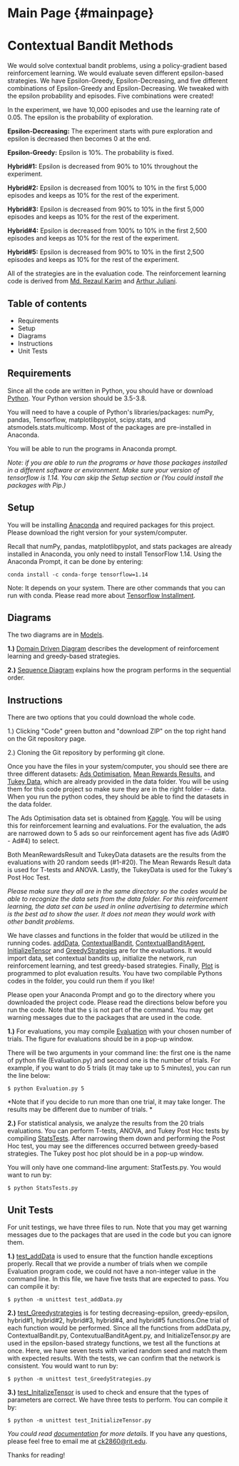 Main Page {#mainpage}
=========

# Contextual Bandit Methods
We would solve contextual bandit problems, using a policy-gradient based reinforcement learning. We would evaluate seven different epsilon-based strategies. We have Epsilon-Greedy, Epsilon-Decreasing, and five different combinations of Epsilon-Greedy and Epsilon-Decreasing. We tweaked with the epsilon probability and episodes.  Five combinations were created! 

In the experiment, we have 10,000 episodes and use the learning rate of 0.05. The epsilon is the probability of exploration.

**Epsilon-Decreasing:** The experiment starts with pure exploration and epsilon is decreased then becomes 0 at the end.

**Epsilon-Greedy:** Epsilon is 10%. The probability is fixed.

**Hybrid#1:** Epsilon is decreased from 90% to 10% throughout the experiment. 

**Hybrid#2:** Epsilon is decreased from 100% to 10% in the first 5,000 episodes and keeps as 10% for the rest of the experiment.

**Hybrid#3:** Epsilon is decreased from 90% to 10% in the first 5,000 episodes and keeps as 10% for the rest of the experiment.

**Hybrid#4:** Epsilon is decreased from 100% to 10% in the first 2,500 episodes and keeps as 10% for the rest of the experiment.

**Hybrid#5:** Epsilon is decreased from 90% to 10% in the first 2,500 episodes and keeps as 10% for the rest of the experiment.

All of the strategies are in the evaluation code. The reinforcement learning code is derived from [Md. Rezaul Karim](https://www.oreilly.com/library/view/tensorflow-powerful-predictive/9781789136913/) and [Arthur Juliani](https://medium.com/emergent-future/simple-reinforcement-learning-with-tensorflow-part-1-5-contextual-bandits-bff01d1aad9c). 

## Table of contents
* Requirements
* Setup
* Diagrams
* Instructions
* Unit Tests

## Requirements
Since all the code are written in Python, you should have or download [Python](https://www.python.org/downloads/).  Your Python version should be 3.5-3.8.

You will need to have a couple of Python's libraries/packages: numPy, pandas, Tensorflow, matplotlibpyplot, scipy.stats, and atsmodels.stats.multicomp. Most of the packages are pre-installed in Anaconda.

You will be able to run the programs in Anaconda prompt. 

*Note: if you are able to run the programs or have those packages installed in a different software or environment. Make sure your version of tensorflow is 1.14. You can skip the Setup section or  (You could install the packages with Pip.)*
                                            
## Setup
You will be installing [Anaconda](http://anaconda.com/downloads) and required packages for this project. 
Please download the right version for your system/computer.
 
Recall that numPy, pandas,  matplotlibpyplot, and stats packages are already installed in Anaconda, you only need to install TensorFlow 1.14. Using the Anaconda Prompt, it can be done by entering:

```
conda install -c conda-forge tensorflow=1.14
```
Note: It depends on your system. There are other commands that you can run with conda. Please read more about [Tensorflow Installment](https://anaconda.org/conda-forge/tensorflow). 

## Diagrams
The two diagrams are in [Models](https://github.com/ck2860/MidtermCode-CondyKan/tree/master/models).

**1.)** [Domain Driven Diagram](https://github.com/ck2860/MidtermCode-CondyKan/blob/master/models/DomainModel-Midterm.png) describes the development of reinforcement learning and greedy-based strategies.  

**2.)** [Sequence Diagram](https://github.com/ck2860/MidtermCode-CondyKan/blob/master/models/SequenceDiagram-Midterm.png) explains how the program performs in the sequential order. 

## Instructions

There are two options that you could download the whole code. 

1.) Clicking "Code" green button and "download ZIP" on the top right hand on the Git repository page. 

2.) Cloning the Git repository by performing git clone. 

Once you have the files in your system/computer, you should see there are three different datasets: [Ads Optimisation](https://github.com/ck2860/MidtermCode-CondyKan/blob/master/data/Ads_Optimisation.csv), [Mean Rewards Results](https://github.com/ck2860/MidtermCode-CondyKan/blob/master/data/MeanRewardsResult.csv), and [Tukey Data](https://github.com/ck2860/MidtermCode-CondyKan/blob/master/data/TukeyData.csv), which are already provided in the data folder. You will be using them for this code project so make sure they are in the right folder -- data. When you run the python codes, they should be able to find the datasets in the data folder. 
 
The Ads Optimisation data set is obtained from [Kaggle](https://www.kaggle.com/akram24/ads-ctr-optimisation).  You
will be using this for reinforcement learning and evaluations. For the evaluation, the ads are narrowed down to 5
ads so our reinforcement agent has five ads (Ad#0 - Ad#4) to select.
 
Both MeanRewardsResult and TukeyData datasets are the results from the evaluations with 20 random seeds (#1-#20). The Mean Rewards Result data is used for T-tests and ANOVA. Lastly, the TukeyData is used for the Tukey's Post Hoc Test. 

*Please make sure they all are in the same directory so the codes would be able to recognize the data sets from the data folder. For this reinforcement learning, the data set can be used in online advertising to determine which is the best ad to show the user. It does not mean they would work with other bandit problems.*

We have classes and functions in the folder that would be utilized in the running codes. [addData](https://github.com/ck2860/MidtermCode-CondyKan/blob/master/addData.py), [ContextualBandit](https://github.com/ck2860/MidtermCode-CondyKan/blob/master/ContextualBandit.py), [ContextualBanditAgent](https://github.com/ck2860/MidtermCode-CondyKan/blob/master/ContextualBanditAgent.py), [InitializeTensor](https://github.com/ck2860/MidtermCode-CondyKan/blob/master/InitializeTensor.py) and [GreedyStrategies](https://github.com/ck2860/MidtermCode-CondyKan/blob/master/GreedyStrategies.py) are for the evaluations. It would import data, set contextual bandits up, initialize the network, run reinforcement learning, and test greedy-based strategies. Finally, [Plot](https://github.com/ck2860/MidtermCode-CondyKan/blob/master/Plot.py) is programmed to plot evaluation results. You have two compilable Pythons codes in the folder, you could run them if you like! 


Please open your Anaconda Prompt and go to the directory where you downloaded the project code. Please read the directions below before you run the code. Note that the ```$``` is not part of the command. You may get warning messages due to the packages that are used in the code. 

**1.)**  For evaluations, you may compile [Evaluation](https://github.com/ck2860/MidtermCode-CondyKan/blob/master/Evaluation.py) with your chosen number of trials. The figure for evaluations should be in a pop-up window.

There will be two arguments in your command line: the first one is the name of python file (Evaluation.py) and second one is the number of trials. For example, if you want to do 5 trials (it may take up to 5 minutes), you can run the line below: 
```
$ python Evaluation.py 5
```
*Note that if you decide to run more than one trial, it may take longer. The results may be different due to number of trials. *

**2.)**  For statistical analysis, we analyze the results from the 20 trials evaluations. You can perform T-tests, ANOVA, and Tukey Post Hoc tests by compiling [StatsTests](https://github.com/ck2860/MidtermCode-CondyKan/blob/master/StatsTests.py). After narrowing them down and performing the Post Hoc test, you may see the differences occurred between greedy-based strategies. The Tukey post hoc plot should be in a pop-up window. 

You will only have one command-line argument: StatTests.py. You would want to run by:
```
$ python StatsTests.py
```

## Unit Tests
For unit testings, we have three files to run. Note that you may get warning messages due to the packages that are used in the code but you can ignore them. 

**1.)**  [test_addData](https://github.com/ck2860/MidtermCode-CondyKan/blob/master/test_addData.py) is used to ensure that the function handle exceptions properly. Recall that we provide a number of trials when we compile Evaluation program code, we could not have a non-integer value in the command line.  In this file, we have five tests that are expected to pass. You can compile it by:

```
$ python -m unittest test_addData.py
```

**2.)**  [test_Greedystrategies](https://github.com/ck2860/MidtermCode-CondyKan/blob/master/test_GreedyStrategies.py) is for testing decreasing-epsilon, greedy-epsilon, hybrid#1, hybrid#2, hybrid#3, hybrid#4, and hybrid#5 functions.One trial of each function would be performed. Since all the functions from addData.py, ContextualBandit.py, ContexutualBanditAgent.py, and InitializeTensor.py are used in the epsilon-based strategy functions, we test all the functions at once. Here, we have seven tests with varied random seed and match them with expected results. With the tests, we can confirm that the network is consistent. You would want to run by:

```
$ python -m unittest test_GreedyStrategies.py
```

**3.)**  [test_InitalizeTensor](https://github.com/ck2860/MidtermCode-CondyKan/blob/master/test_InitializeTensor.py) is used to check and ensure that the types of parameters are correct. We have three tests to perform. You can compile it by: 

```
$ python -m unittest test_InitializeTensor.py
```

*You could read [documentation](https://ck2860.github.io/MidtermCode-CondyKan/index.html) for more details.* If you have any questions, please feel free to email me at ck2860@rit.edu. 

Thanks for reading!